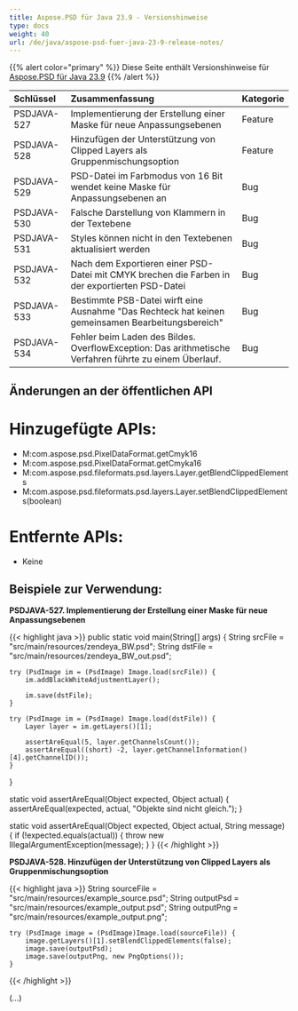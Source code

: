 ```yaml
---
title: Aspose.PSD für Java 23.9 - Versionshinweise
type: docs
weight: 40
url: /de/java/aspose-psd-fuer-java-23-9-release-notes/
---
```


{{% alert color="primary" %}} Diese Seite enthält Versionshinweise für [Aspose.PSD für Java 23.9](https://downloads.aspose.com/psd/java/new-releases/aspose.psd-for-java-23.9/) {{% /alert %}}

| **Schlüssel** | **Zusammenfassung**                                                                                                                                 | **Kategorie** |
|:-------------|:----------------------------------------------------------------------------------------------------------------------------------------------------|:--------------|
| PSDJAVA-527  | Implementierung der Erstellung einer Maske für neue Anpassungsebenen                                                                                 |    Feature    |
| PSDJAVA-528  | Hinzufügen der Unterstützung von Clipped Layers als Gruppenmischungsoption                                                                         |    Feature    |
| PSDJAVA-529  | PSD-Datei im Farbmodus von 16 Bit wendet keine Maske für Anpassungsebenen an                                                                        |      Bug      |
| PSDJAVA-530  | Falsche Darstellung von Klammern in der Textebene                                                                                                   |      Bug      |
| PSDJAVA-531  | Styles können nicht in den Textebenen aktualisiert werden                                                                                            |      Bug      |
| PSDJAVA-532  | Nach dem Exportieren einer PSD-Datei mit CMYK brechen die Farben in der exportierten PSD-Datei                                                      |      Bug      |
| PSDJAVA-533  | Bestimmte PSB-Datei wirft eine Ausnahme "Das Rechteck hat keinen gemeinsamen Bearbeitungsbereich"                                                   |      Bug      |
| PSDJAVA-534  | Fehler beim Laden des Bildes. OverflowException: Das arithmetische Verfahren führte zu einem Überlauf.                                              |      Bug      |

## **Änderungen an der öffentlichen API**
# **Hinzugefügte APIs:**

- M:com.aspose.psd.PixelDataFormat.getCmyk16
- M:com.aspose.psd.PixelDataFormat.getCmyka16
- M:com.aspose.psd.fileformats.psd.layers.Layer.getBlendClippedElements
- M:com.aspose.psd.fileformats.psd.layers.Layer.setBlendClippedElements(boolean)

# **Entfernte APIs:**

- Keine

## **Beispiele zur Verwendung:**

**PSDJAVA-527. Implementierung der Erstellung einer Maske für neue Anpassungsebenen**

{{< highlight java >}}
public static void main(String[] args) {
    String srcFile = "src/main/resources/zendeya_BW.psd";
    String dstFile = "src/main/resources/zendeya_BW_out.psd";

    try (PsdImage im = (PsdImage) Image.load(srcFile)) {
        im.addBlackWhiteAdjustmentLayer();

        im.save(dstFile);
    }

    try (PsdImage im = (PsdImage) Image.load(dstFile)) {
        Layer layer = im.getLayers()[1];

        assertAreEqual(5, layer.getChannelsCount());
        assertAreEqual((short) -2, layer.getChannelInformation()[4].getChannelID());
    }
}

static void assertAreEqual(Object expected, Object actual) {
    assertAreEqual(expected, actual, "Objekte sind nicht gleich.");
}

static void assertAreEqual(Object expected, Object actual, String message) {
    if (!expected.equals(actual)) {
        throw new IllegalArgumentException(message);
    }
}
{{< /highlight >}}

**PSDJAVA-528. Hinzufügen der Unterstützung von Clipped Layers als Gruppenmischungsoption**

{{< highlight java >}}
    String sourceFile = "src/main/resources/example_source.psd";
    String outputPsd = "src/main/resources/example_output.psd";
    String outputPng = "src/main/resources/example_output.png";

    try (PsdImage image = (PsdImage)Image.load(sourceFile)) {
        image.getLayers()[1].setBlendClippedElements(false);
        image.save(outputPsd);
        image.save(outputPng, new PngOptions());
    }
{{< /highlight >}}

(...)
